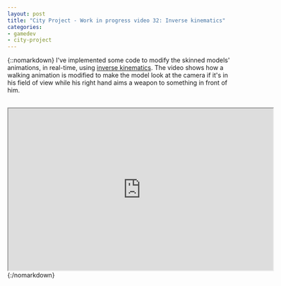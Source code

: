 ```yaml
---
layout: post
title: "City Project - Work in progress video 32: Inverse kinematics"
categories:
- gamedev
- city-project
---
```


{::nomarkdown}
I've implemented some code to modify the skinned models' animations, in real-time, using <a href="http://en.wikipedia.org/wiki/Inverse_kinematics">inverse kinematics</a>. The video shows how a walking animation is modified to make the model look at the camera if it's in his field of view while his right hand aims a weapon to something in front of him.<br /><br /><div style="text-align: center;"><iframe height="367" src="http://www.youtube.com/embed/97AX87NBp9A?theme=dark" width="600"></iframe></div>
{:/nomarkdown}